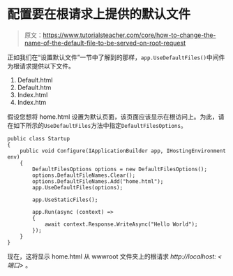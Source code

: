 # 配置要在根请求上提供的默认文件

> 原文：<https://www.tutorialsteacher.com/core/how-to-change-the-name-of-the-default-file-to-be-served-on-root-request>

正如我们在“设置默认文件”一节中了解到的那样，`app.UseDefaultFiles()`中间件为根请求提供以下文件。

1.  Default.html
2.  Default.htm
3.  Index.html
4.  Index.htm

假设您想将 home.html 设置为默认页面，该页面应该显示在根访问上。为此，请在如下所示的`UseDefaultFiles`方法中指定`DefaultFilesOptions`。

```
public class Startup
{
    public void Configure(IApplicationBuilder app, IHostingEnvironment env)
    {
        DefaultFilesOptions options = new DefaultFilesOptions();
        options.DefaultFileNames.Clear();
        options.DefaultFileNames.Add("home.html");
        app.UseDefaultFiles(options);

        app.UseStaticFiles();

        app.Run(async (context) =>
        {
            await context.Response.WriteAsync("Hello World");
        });
    }
} 
```

现在，这将显示 home.html 从 wwwroot 文件夹上的根请求 *http://localhost: <端口>* 。